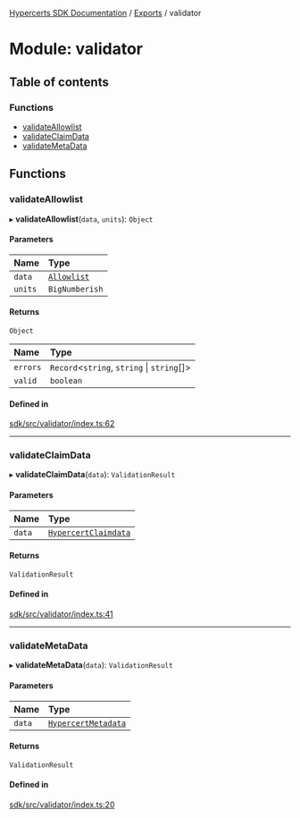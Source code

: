 [Hypercerts SDK Documentation](../README.md) / [Exports](../modules.md) / validator

# Module: validator

## Table of contents

### Functions

- [validateAllowlist](validator.md#validateallowlist)
- [validateClaimData](validator.md#validateclaimdata)
- [validateMetaData](validator.md#validatemetadata)

## Functions

### validateAllowlist

▸ **validateAllowlist**(`data`, `units`): `Object`

#### Parameters

| Name    | Type                                         |
| :------ | :------------------------------------------- |
| `data`  | [`Allowlist`](types_hypercerts.md#allowlist) |
| `units` | `BigNumberish`                               |

#### Returns

`Object`

| Name     | Type                                        |
| :------- | :------------------------------------------ |
| `errors` | `Record`<`string`, `string` \| `string`[]\> |
| `valid`  | `boolean`                                   |

#### Defined in

[sdk/src/validator/index.ts:62](https://github.com/Network-Goods/hypercerts/blob/4e6c302/sdk/src/validator/index.ts#L62)

---

### validateClaimData

▸ **validateClaimData**(`data`): `ValidationResult`

#### Parameters

| Name   | Type                                                                        |
| :----- | :-------------------------------------------------------------------------- |
| `data` | [`HypercertClaimdata`](../interfaces/types_claimdata.HypercertClaimdata.md) |

#### Returns

`ValidationResult`

#### Defined in

[sdk/src/validator/index.ts:41](https://github.com/Network-Goods/hypercerts/blob/4e6c302/sdk/src/validator/index.ts#L41)

---

### validateMetaData

▸ **validateMetaData**(`data`): `ValidationResult`

#### Parameters

| Name   | Type                                                                     |
| :----- | :----------------------------------------------------------------------- |
| `data` | [`HypercertMetadata`](../interfaces/types_metadata.HypercertMetadata.md) |

#### Returns

`ValidationResult`

#### Defined in

[sdk/src/validator/index.ts:20](https://github.com/Network-Goods/hypercerts/blob/4e6c302/sdk/src/validator/index.ts#L20)
